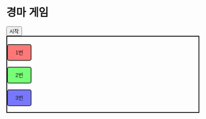 <!DOCTYPE html>
<html lang="ko">
<head>
  <meta charset="UTF-8">
  <title>경마 게임</title>
  <style>
    body { font-family: sans-serif; padding: 20px; }
    .track {
      position: relative;
      width: 100%;
      height: 200px;
      border: 2px solid #000;
      margin-bottom: 20px;
    }
    .horse {
      position: absolute;
      width: 60px;
      height: 40px;
      background-color: lightblue;
      border: 2px solid #333;
      border-radius: 5px;
      text-align: center;
      line-height: 40px;
    }
    .horse:nth-child(1) { top: 20px; background-color: #f77; }
    .horse:nth-child(2) { top: 80px; background-color: #7f7; }
    .horse:nth-child(3) { top: 140px; background-color: #77f; }
  </style>
</head>
<body>

  <h1>경마 게임</h1>
  <button onclick="startRace()">시작</button>

  <div class="track" id="track">
    <div class="horse" id="horse1">1번</div>
    <div class="horse" id="horse2">2번</div>
    <div class="horse" id="horse3">3번</div>
  </div>

  <div id="result"></div>
  <div id="stats"></div>

  <script>
    const horses = [
      { id: 'horse1', name: '1번 말', pos: 0, wins: 0 },
      { id: 'horse2', name: '2번 말', pos: 0, wins: 0 },
      { id: 'horse3', name: '3번 말', pos: 0, wins: 0 }
    ];

    const finishLine = 900;
    let raceInterval = null;
    let running = false;

    function loadStats() {
      horses.forEach(horse => {
        const storedWins = localStorage.getItem(horse.id);
        if (storedWins) horse.wins = parseInt(storedWins);
      });
    }

    function saveStats() {
      horses.forEach(horse => {
        localStorage.setItem(horse.id, horse.wins);
      });
    }

    function updatePositions() {
      horses.forEach(horse => {
        const move = Math.random() * 10 + 1; // 1 ~ 11
        horse.pos += move;
        document.getElementById(horse.id).style.left = horse.pos + 'px';
      });
    }

    function checkWinner() {
      for (let horse of horses) {
        if (horse.pos >= finishLine) {
          running = false;
          clearInterval(raceInterval);
          horse.wins++;
          saveStats();
          showResult(horse.name);
          return;
        }
      }
    }

    function showResult(winnerName) {
      document.getElementById('result').innerHTML = `<h2>우승: ${winnerName}</h2>`;
      let totalWins = horses.reduce((acc, h) => acc + h.wins, 0);
      let statsHTML = '<h3>승률</h3><ul>';
      horses.forEach(h => {
        const percent = totalWins ? ((h.wins / totalWins) * 100).toFixed(1) : 0;
        statsHTML += `<li>${h.name}: ${h.wins}승 (${percent}%)</li>`;
      });
      statsHTML += '</ul>';
      document.getElementById('stats').innerHTML = statsHTML;
    }

    function resetRace() {
      horses.forEach(horse => {
        horse.pos = 0;
        document.getElementById(horse.id).style.left = '0px';
      });
      document.getElementById('result').innerHTML = '';
    }

    function startRace() {
      if (running) return;
      resetRace();
      loadStats();
      running = true;
      raceInterval = setInterval(() => {
        updatePositions();
        checkWinner();
      }, 50);
    }
  </script>

</body>
</html>
